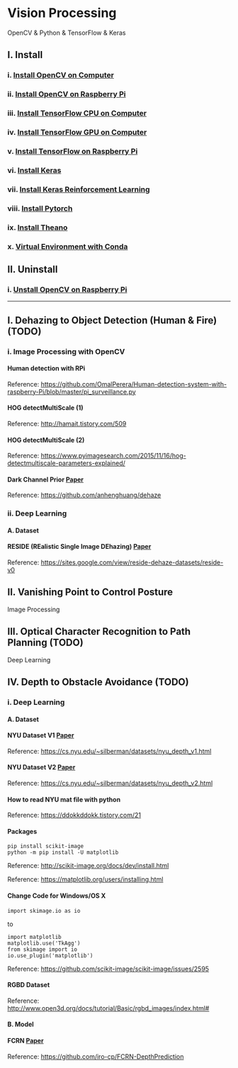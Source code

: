 # Vision Processing
OpenCV & Python & TensorFlow & Keras

## I. Install
### i.    [Install OpenCV on Computer](https://github.com/inyong37/Vision/blob/master/Install/OpenCV-Computer.md)
### ii.   [Install OpenCV on Raspberry Pi](https://github.com/inyong37/Vision/blob/master/Install/OpenCV-RaspberryPi.md)
### iii.  [Install TensorFlow CPU on Computer](https://github.com/inyong37/Vision/blob/master/Install/TensorFlow-Computer-CPU.md)
### iv.   [Install TensorFlow GPU on Computer](https://github.com/inyong37/Vision/blob/master/Install/TensorFlow-Computer-GPU.md)
### v.    [Install TensorFlow on Raspberry Pi](https://github.com/inyong37/Vision/blob/master/Install/TensorFlow-RaspberryPi.md)
### vi.   [Install Keras](https://github.com/inyong37/Vision/blob/master/Install/Keras.md)
### vii.  [Install Keras Reinforcement Learning](https://github.com/inyong37/Vision/blob/master/Install/Keras-ReinforcementLearning.md)
### viii. [Install Pytorch](https://github.com/inyong37/Vision/blob/master/Install/Pytorch.md)
### ix. [Install Theano](https://github.com/inyong37/Vision/blob/master/Install/Theano.md)
### x. [Virtual Environment with Conda](https://github.com/inyong37/Vision/blob/master/Install/Virtual-Environment_conda.md)

## II. Uninstall
### i.    [Unstall OpenCV on Raspberry Pi](https://github.com/inyong37/Vision/blob/master/Uninstall/OpenCV-RaspberryPi.md)

----------

## I. Dehazing to Object Detection (Human & Fire) (TODO)
### i. Image Processing with OpenCV
#### Human detection with RPi
Reference: https://github.com/OmalPerera/Human-detection-system-with-raspberry-Pi/blob/master/pi_surveillance.py
#### HOG detectMultiScale (1)
Reference: http://hamait.tistory.com/509
#### HOG detectMultiScale (2)
Reference: https://www.pyimagesearch.com/2015/11/16/hog-detectmultiscale-parameters-explained/
#### Dark Channel Prior [Paper](http://www.robots.ox.ac.uk/~vgg/rg/papers/hazeremoval.pdf)
Reference: https://github.com/anhenghuang/dehaze
### ii. Deep Learning
#### A. Dataset
#### RESIDE (REalistic Single Image DEhazing) [Paper](https://arxiv.org/pdf/1712.04143.pdf)
Reference: https://sites.google.com/view/reside-dehaze-datasets/reside-v0

## II. Vanishing Point to Control Posture
Image Processing

## III. Optical Character Recognition to Path Planning (TODO)
Deep Learning

## IV. Depth to Obstacle Avoidance (TODO)
### i. Deep Learning
#### A. Dataset
#### NYU Dataset V1 [Paper](https://cs.nyu.edu/~silberman/papers/indoor_seg_struct_light.pdf)
Reference: https://cs.nyu.edu/~silberman/datasets/nyu_depth_v1.html
#### NYU Dataset V2 [Paper](https://cs.nyu.edu/~silberman/papers/indoor_seg_support.pdf)
Reference: https://cs.nyu.edu/~silberman/datasets/nyu_depth_v2.html
#### How to read NYU mat file with python
Reference: https://ddokkddokk.tistory.com/21
#### Packages
```
pip install scikit-image
python -m pip install -U matplotlib
```
Reference: http://scikit-image.org/docs/dev/install.html

Reference: https://matplotlib.org/users/installing.html
#### Change Code for Windows/OS X
```
import skimage.io as io
```
to 
```
import matplotlib
matplotlib.use('TkAgg')
from skimage import io
io.use_plugin('matplotlib')
```
Reference: https://github.com/scikit-image/scikit-image/issues/2595
#### RGBD Dataset
Reference: http://www.open3d.org/docs/tutorial/Basic/rgbd_images/index.html#

#### B. Model
#### FCRN [Paper](https://arxiv.org/abs/1606.00373)
Reference: https://github.com/iro-cp/FCRN-DepthPrediction
